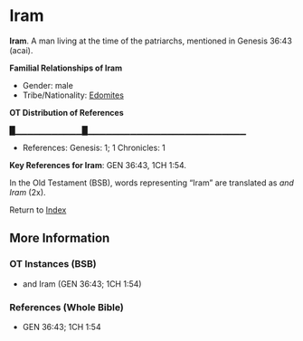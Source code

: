 # Iram
**Iram**. 
A man living at the time of the patriarchs, mentioned in Genesis 36:43 (acai). 




**Familial Relationships of Iram**


* Gender: male
* Tribe/Nationality: [Edomites](../../../groups/md/acai/Edom.md)


**OT Distribution of References**

█▁▁▁▁▁▁▁▁▁▁▁█▁▁▁▁▁▁▁▁▁▁▁▁▁▁▁▁▁▁▁▁▁▁▁▁▁▁
* References: Genesis: 1; 1 Chronicles: 1



**Key References for Iram**: 
GEN 36:43, 1CH 1:54. 


In the Old Testament (BSB), words representing “Iram” are translated as 
*and Iram* (2x). 




Return to [Index](00-Index.md)

## More Information

### OT Instances (BSB)

* and Iram (GEN 36:43; 1CH 1:54)



### References (Whole Bible)

* GEN 36:43; 1CH 1:54



